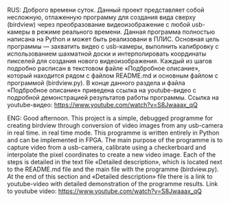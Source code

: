 RUS: Доброго времени суток.
Данный проект представляет собой несложную, отлаженную программу для создания вида сверху (birdview) через преобразование видеоизображение с любой usb-камеры
в режиме реального времени. Данная программа полностью написана на Python и может быть реализовани в ПЛИС. Основная цель программы — захватить видео с usb-камеры, 
выполнить калибровку с использованием шахматной доски и интерполировать координаты пикселей для создания нового видеоизображения. Каждый из шагов подробно расписан
в текстовом файле «Подбробное описание», который находится рядом с файлом README.md и основным файлом с программой (birdview.py). В конце данного раздела и файла «Подбробное описание» приведена ссылка на youtube-видео с подробной демонстрацией результатов работы программы. Ссылка на youtube-видео: https://www.youtube.com/watch?v=S8Jwaaax_qQ

ENG: Good afternoon.
This project is a simple, debugged programme for creating birdview through conversion of video images from any usb-camera in real time.
in real time mode. This programme is written entirely in Python and can be implemented in FPGA. The main purpose of the programme is to capture video from a usb-camera, 
calibrate using a checkerboard and interpolate the pixel coordinates to create a new video image. Each of the steps is detailed
in the text file «Detailed description», which is located next to the README.md file and the main file with the programme (birdview.py). At the end of this section and «Detailed description» file there is a link to youtube-video with detailed demonstration of the programme results. Link to youtube video: https://www.youtube.com/watch?v=S8Jwaaax_qQ


